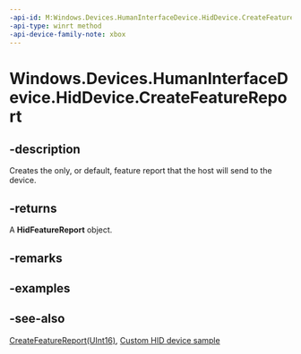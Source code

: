 ```yaml
---
-api-id: M:Windows.Devices.HumanInterfaceDevice.HidDevice.CreateFeatureReport
-api-type: winrt method
-api-device-family-note: xbox
---
```


<!-- Method syntax
public Windows.Devices.HumanInterfaceDevice.HidFeatureReport CreateFeatureReport()
-->

# Windows.Devices.HumanInterfaceDevice.HidDevice.CreateFeatureReport

## -description
Creates the only, or default, feature report that the host will send to the device.

## -returns
A **HidFeatureReport** object.

## -remarks

## -examples

## -see-also

[CreateFeatureReport(UInt16)](hiddevice_createfeaturereport_498407181.md), [Custom HID device sample](https://github.com/Microsoft/Windows-universal-samples/tree/6370138b150ca8a34ff86de376ab6408c5587f5d/Samples/CustomHidDeviceAccess)
